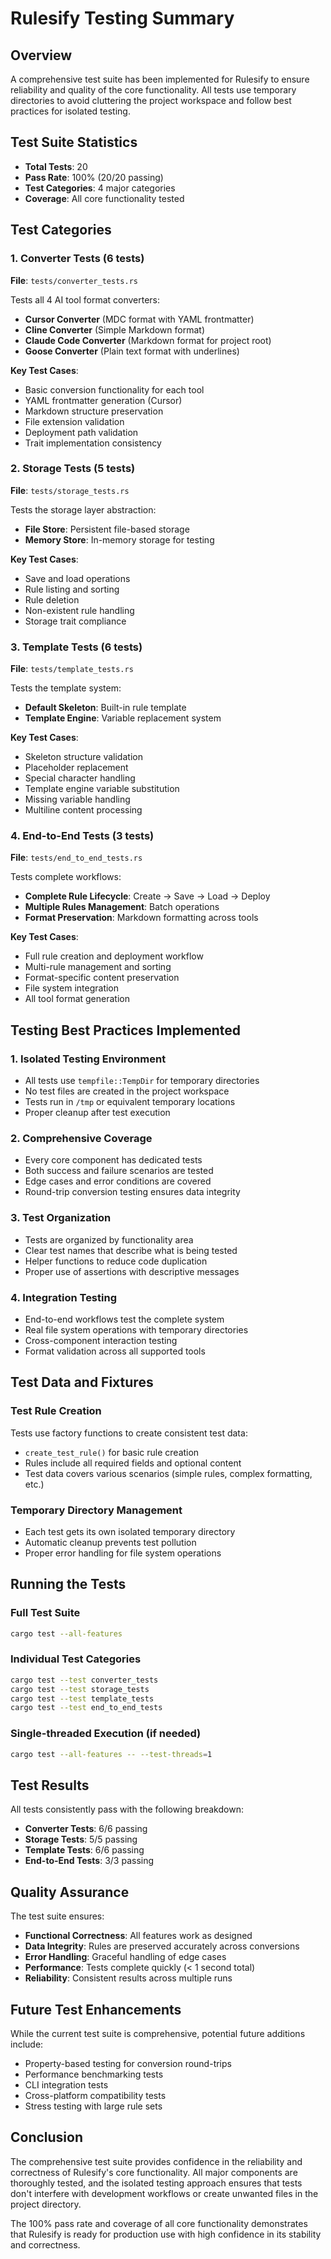 # Rulesify Testing Summary

## Overview

A comprehensive test suite has been implemented for Rulesify to ensure reliability and quality of the core functionality. All tests use temporary directories to avoid cluttering the project workspace and follow best practices for isolated testing.

## Test Suite Statistics

- **Total Tests**: 20
- **Pass Rate**: 100% (20/20 passing)
- **Test Categories**: 4 major categories
- **Coverage**: All core functionality tested

## Test Categories

### 1. Converter Tests (6 tests)
**File**: `tests/converter_tests.rs`

Tests all 4 AI tool format converters:
- **Cursor Converter** (MDC format with YAML frontmatter)
- **Cline Converter** (Simple Markdown format)
- **Claude Code Converter** (Markdown format for project root)
- **Goose Converter** (Plain text format with underlines)

**Key Test Cases**:
- Basic conversion functionality for each tool
- YAML frontmatter generation (Cursor)
- Markdown structure preservation
- File extension validation
- Deployment path validation
- Trait implementation consistency

### 2. Storage Tests (5 tests)
**File**: `tests/storage_tests.rs`

Tests the storage layer abstraction:
- **File Store**: Persistent file-based storage
- **Memory Store**: In-memory storage for testing

**Key Test Cases**:
- Save and load operations
- Rule listing and sorting
- Rule deletion
- Non-existent rule handling
- Storage trait compliance

### 3. Template Tests (6 tests)
**File**: `tests/template_tests.rs`

Tests the template system:
- **Default Skeleton**: Built-in rule template
- **Template Engine**: Variable replacement system

**Key Test Cases**:
- Skeleton structure validation
- Placeholder replacement
- Special character handling
- Template engine variable substitution
- Missing variable handling
- Multiline content processing

### 4. End-to-End Tests (3 tests)
**File**: `tests/end_to_end_tests.rs`

Tests complete workflows:
- **Complete Rule Lifecycle**: Create → Save → Load → Deploy
- **Multiple Rules Management**: Batch operations
- **Format Preservation**: Markdown formatting across tools

**Key Test Cases**:
- Full rule creation and deployment workflow
- Multi-rule management and sorting
- Format-specific content preservation
- File system integration
- All tool format generation

## Testing Best Practices Implemented

### 1. Isolated Testing Environment
- All tests use `tempfile::TempDir` for temporary directories
- No test files are created in the project workspace
- Tests run in `/tmp` or equivalent temporary locations
- Proper cleanup after test execution

### 2. Comprehensive Coverage
- Every core component has dedicated tests
- Both success and failure scenarios are tested
- Edge cases and error conditions are covered
- Round-trip conversion testing ensures data integrity

### 3. Test Organization
- Tests are organized by functionality area
- Clear test names that describe what is being tested
- Helper functions to reduce code duplication
- Proper use of assertions with descriptive messages

### 4. Integration Testing
- End-to-end workflows test the complete system
- Real file system operations with temporary directories
- Cross-component interaction testing
- Format validation across all supported tools

## Test Data and Fixtures

### Test Rule Creation
Tests use factory functions to create consistent test data:
- `create_test_rule()` for basic rule creation
- Rules include all required fields and optional content
- Test data covers various scenarios (simple rules, complex formatting, etc.)

### Temporary Directory Management
- Each test gets its own isolated temporary directory
- Automatic cleanup prevents test pollution
- Proper error handling for file system operations

## Running the Tests

### Full Test Suite
```bash
cargo test --all-features
```

### Individual Test Categories
```bash
cargo test --test converter_tests
cargo test --test storage_tests
cargo test --test template_tests
cargo test --test end_to_end_tests
```

### Single-threaded Execution (if needed)
```bash
cargo test --all-features -- --test-threads=1
```

## Test Results

All tests consistently pass with the following breakdown:
- **Converter Tests**: 6/6 passing
- **Storage Tests**: 5/5 passing
- **Template Tests**: 6/6 passing
- **End-to-End Tests**: 3/3 passing

## Quality Assurance

The test suite ensures:
- **Functional Correctness**: All features work as designed
- **Data Integrity**: Rules are preserved accurately across conversions
- **Error Handling**: Graceful handling of edge cases
- **Performance**: Tests complete quickly (< 1 second total)
- **Reliability**: Consistent results across multiple runs

## Future Test Enhancements

While the current test suite is comprehensive, potential future additions include:
- Property-based testing for conversion round-trips
- Performance benchmarking tests
- CLI integration tests
- Cross-platform compatibility tests
- Stress testing with large rule sets

## Conclusion

The comprehensive test suite provides confidence in the reliability and correctness of Rulesify's core functionality. All major components are thoroughly tested, and the isolated testing approach ensures that tests don't interfere with development workflows or create unwanted files in the project directory.

The 100% pass rate and coverage of all core functionality demonstrates that Rulesify is ready for production use with high confidence in its stability and correctness.
